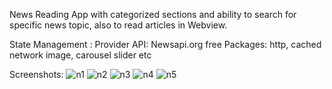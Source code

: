 News Reading App with categorized sections and ability to search for specific news topic, also to read articles in Webview.

State Management : Provider
API: Newsapi.org free
Packages: http, cached network image, carousel slider etc

Screenshots:
![n1](https://user-images.githubusercontent.com/16263958/213145844-cc1ec7b1-b195-45bd-8585-50695273be5c.png)
![n2](https://user-images.githubusercontent.com/16263958/213145845-eb873690-02ca-428a-9b71-7242bf813106.png)
![n3](https://user-images.githubusercontent.com/16263958/213145850-43bd8d3e-777f-47c4-bb0c-3e9a7b7e8acf.png)
![n4](https://user-images.githubusercontent.com/16263958/213145954-04193c45-a81d-4897-bd44-efc9b9399b21.png)
![n5](https://user-images.githubusercontent.com/16263958/213145981-a38a402f-76dc-4df0-9614-7a7b572555be.png)
